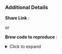 




### Additional Details

**Share Link** :

or

**Brew code to reproduce** : <details><summary>Click to expand</summary><code><pre>

PASTE BREW CODE HERE

</pre></code></details>